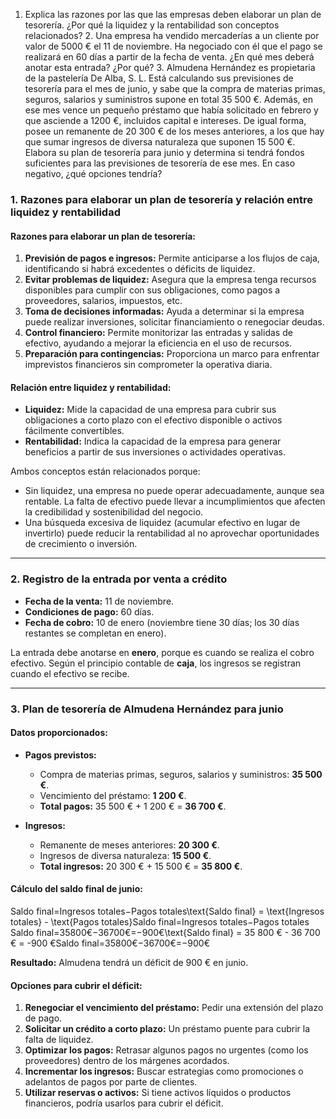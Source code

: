 

1. Explica las razones por las que las empresas deben elaborar un plan de tesorería. ¿Por qué la liquidez y la rentabilidad son conceptos relacionados? 2. Una empresa ha vendido mercaderías a un cliente por valor de 5000 € el 11 de noviembre. Ha negociado con él que el pago se realizará en 60 días a partir de la fecha de venta. ¿En qué mes deberá anotar esta entrada? ¿Por qué? 3. Almudena Hernández es propietaria de la pastelería De Alba, S. L. Está calculando sus previsiones de tesorería para el mes de junio, y sabe que la compra de materias primas, seguros, salarios y suministros supone en total 35 500 €. Además, en ese mes vence un pequeño préstamo que había solicitado en febrero y que asciende a 1200 €, incluidos capital e intereses. De igual forma, posee un remanente de 20 300 € de los meses anteriores, a los que hay que sumar ingresos de diversa naturaleza que suponen 15 500 €. Elabora su plan de tesorería para junio y determina si tendrá fondos suficientes para las previsiones de tesorería de ese mes. En caso negativo, ¿qué opciones tendría?


### **1. Razones para elaborar un plan de tesorería y relación entre liquidez y rentabilidad**

#### **Razones para elaborar un plan de tesorería:**

1. **Previsión de pagos e ingresos:** Permite anticiparse a los flujos de caja, identificando si habrá excedentes o déficits de liquidez.
2. **Evitar problemas de liquidez:** Asegura que la empresa tenga recursos disponibles para cumplir con sus obligaciones, como pagos a proveedores, salarios, impuestos, etc.
3. **Toma de decisiones informadas:** Ayuda a determinar si la empresa puede realizar inversiones, solicitar financiamiento o renegociar deudas.
4. **Control financiero:** Permite monitorizar las entradas y salidas de efectivo, ayudando a mejorar la eficiencia en el uso de recursos.
5. **Preparación para contingencias:** Proporciona un marco para enfrentar imprevistos financieros sin comprometer la operativa diaria.

#### **Relación entre liquidez y rentabilidad:**

- **Liquidez:** Mide la capacidad de una empresa para cubrir sus obligaciones a corto plazo con el efectivo disponible o activos fácilmente convertibles.
- **Rentabilidad:** Indica la capacidad de la empresa para generar beneficios a partir de sus inversiones o actividades operativas.

Ambos conceptos están relacionados porque:

- Sin liquidez, una empresa no puede operar adecuadamente, aunque sea rentable. La falta de efectivo puede llevar a incumplimientos que afecten la credibilidad y sostenibilidad del negocio.
- Una búsqueda excesiva de liquidez (acumular efectivo en lugar de invertirlo) puede reducir la rentabilidad al no aprovechar oportunidades de crecimiento o inversión.

---

### **2. Registro de la entrada por venta a crédito**

- **Fecha de la venta:** 11 de noviembre.
- **Condiciones de pago:** 60 días.
- **Fecha de cobro:** 10 de enero (noviembre tiene 30 días; los 30 días restantes se completan en enero).

La entrada debe anotarse en **enero**, porque es cuando se realiza el cobro efectivo. Según el principio contable de **caja**, los ingresos se registran cuando el efectivo se recibe.

---

### **3. Plan de tesorería de Almudena Hernández para junio**

#### **Datos proporcionados:**

- **Pagos previstos:**
    
    - Compra de materias primas, seguros, salarios y suministros: **35 500 €**.
    - Vencimiento del préstamo: **1 200 €**.
    - **Total pagos:** 35 500 € + 1 200 € = **36 700 €**.
- **Ingresos:**
    
    - Remanente de meses anteriores: **20 300 €**.
    - Ingresos de diversa naturaleza: **15 500 €**.
    - **Total ingresos:** 20 300 € + 15 500 € = **35 800 €**.

#### **Cálculo del saldo final de junio:**

Saldo final=Ingresos totales−Pagos totales\text{Saldo final} = \text{Ingresos totales} - \text{Pagos totales}Saldo final=Ingresos totales−Pagos totales Saldo final=35800€−36700€=−900€\text{Saldo final} = 35 800 € - 36 700 € = -900 €Saldo final=35800€−36700€=−900€

**Resultado:** Almudena tendrá un déficit de 900 € en junio.

#### **Opciones para cubrir el déficit:**

1. **Renegociar el vencimiento del préstamo:** Pedir una extensión del plazo de pago.
2. **Solicitar un crédito a corto plazo:** Un préstamo puente para cubrir la falta de liquidez.
3. **Optimizar los pagos:** Retrasar algunos pagos no urgentes (como los proveedores) dentro de los márgenes acordados.
4. **Incrementar los ingresos:** Buscar estrategias como promociones o adelantos de pagos por parte de clientes.
5. **Utilizar reservas o activos:** Si tiene activos líquidos o productos financieros, podría usarlos para cubrir el déficit.